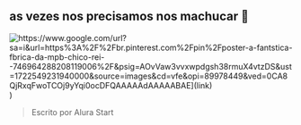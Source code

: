 ## as vezes nos precisamos nos **machucar** 💬
![https://www.google.com/url?sa=i&url=https%3A%2F%2Fbr.pinterest.com%2Fpin%2Fposter-a-fantstica-fbrica-da-mpb-chico-rei--746964288208119006%2F&psig=AOvVaw3vvxwpdgsh38rmuX4vtzDS&ust=1722549231940000&source=images&cd=vfe&opi=89978449&ved=0CA8QjRxqFwoTCOj9yYqi0ocDFQAAAAAdAAAAABAE](link)
]()
)
> Escrito por Alura Start
<!--
**Lannis28/Lannis28** is a ✨ _special_ ✨ repository because its `README.md` (this file) appears on your GitHub profile.

Here are some ideas to get you started:

- 🔭 I’m currently working on ...
- 🌱 I’m currently learning ...
- 👯 I’m looking to collaborate on ...
- 🤔 I’m looking for help with ...
- 💬 Ask me about ...
- 📫 How to reach me: ...
- 😄 Pronouns: ...
- ⚡ Fun fact: ...
-->
